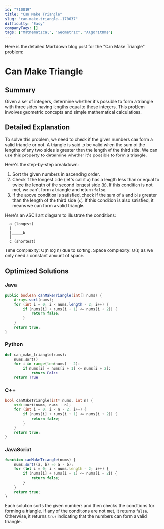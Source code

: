 ```yaml
---
id: "710019"
title: "Can Make Triangle"
slug: "can-make-triangle--170637"
difficulty: "Easy"
companyTags: []
tags: ["Mathematical", "Geometric", "Algorithms"]
---
```


Here is the detailed Markdown blog post for the "Can Make Triangle" problem:

# Can Make Triangle
## Summary
Given a set of integers, determine whether it's possible to form a triangle with three sides having lengths equal to these integers. This problem involves geometric concepts and simple mathematical calculations.

## Detailed Explanation
To solve this problem, we need to check if the given numbers can form a valid triangle or not. A triangle is said to be valid when the sum of the lengths of any two sides is greater than the length of the third side. We can use this property to determine whether it's possible to form a triangle.

Here's the step-by-step breakdown:

1. Sort the given numbers in ascending order.
2. Check if the longest side (let's call it `a`) has a length less than or equal to twice the length of the second longest side (`b`). If this condition is not met, we can't form a triangle and return `false`.
3. If the above condition is satisfied, check if the sum of `a` and `b` is greater than the length of the third side (`c`). If this condition is also satisfied, it means we can form a valid triangle.

Here's an ASCII art diagram to illustrate the conditions:

```
  a (longest)
  |
  |_____b
  |
  c (shortest)
```

Time complexity: O(n log n) due to sorting.
Space complexity: O(1) as we only need a constant amount of space.

## Optimized Solutions

### Java
```java
public boolean canMakeTriangle(int[] nums) {
    Arrays.sort(nums);
    for (int i = 0; i < nums.length - 2; i++) {
        if (nums[i] + nums[i + 1] <= nums[i + 2]) {
            return false;
        }
    }
    return true;
}
```

### Python
```python
def can_make_triangle(nums):
    nums.sort()
    for i in range(len(nums) - 2):
        if nums[i] + nums[i + 1] <= nums[i + 2]:
            return False
    return True
```

### C++
```cpp
bool canMakeTriangle(int* nums, int n) {
    std::sort(nums, nums + n);
    for (int i = 0; i < n - 2; i++) {
        if (nums[i] + nums[i + 1] <= nums[i + 2]) {
            return false;
        }
    }
    return true;
}
```

### JavaScript
```javascript
function canMakeTriangle(nums) {
    nums.sort((a, b) => a - b);
    for (let i = 0; i < nums.length - 2; i++) {
        if (nums[i] + nums[i + 1] <= nums[i + 2]) {
            return false;
        }
    }
    return true;
}
```

Each solution sorts the given numbers and then checks the conditions for forming a triangle. If any of the conditions are not met, it returns `false`. Otherwise, it returns `true` indicating that the numbers can form a valid triangle.